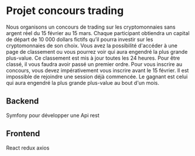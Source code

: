 # Projet concours trading
Nous organisons un concours de trading sur les cryptomonnaies sans argent réel du 15 février au 15 mars.
Chaque participant obtiendra un capital de départ de 10 000 dollars fictifs qu’il pourra investir sur les cryptomonnaies de son choix. Vous avez la possibilité d'accéder à une page de classement ou vous pourrez voir qui aura engendré la plus grande plus-value. Ce classement est mis à jour toutes les 24 heures. Pour être classé, il vous faudra avoir passé un premier ordre. Pour vous inscrire au concours, vous devez impérativement vous inscrire avant le 15 février. Il est impossible de rejoindre une session déjà commencée.
Le gagnant est celui qui aura engendré la plus grande plus-value au bout d'un mois.

## Backend
Symfony pour développer une Api rest

## Frontend
React redux axios
